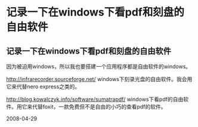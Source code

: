 # 记录一下在windows下看pdf和刻盘的自由软件

## 记录一下在windows下看pdf和刻盘的自由软件

因为被迫用windows，所以我也要搭建一个应用程序都是自由软件的windows。

http://infrarecorder.sourceforge.net/
windows下刻录光盘的自由软件。我会用它来代替nero express之类的。

http://blog.kowalczyk.info/software/sumatrapdf/
windows下看pdf的自由软件。用它来代替foxit，一款免费但不是自由的小巧的查看pdf的软件。


2008-04-29